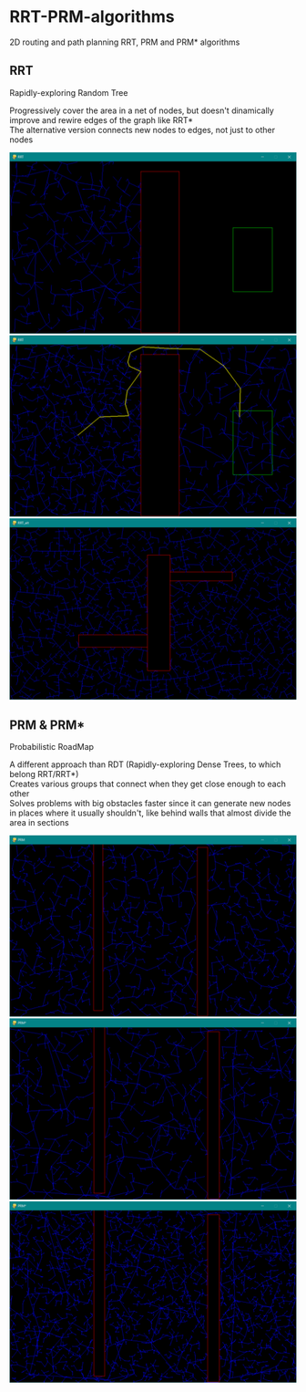 # RRT-PRM-algorithms
2D routing and path planning RRT, PRM and PRM* algorithms  

## RRT
Rapidly-exploring Random Tree  

Progressively cover the area in a net of nodes, but doesn't dinamically improve and rewire edges of the graph like RRT*  
The alternative version connects new nodes to edges, not just to other nodes  

![alt text](https://github.com/ilariamarte/rrt-prm-algorithms/blob/main/RRT/images/rrt1.PNG)
![alt text](https://github.com/ilariamarte/rrt-prm-algorithms/blob/main/RRT/images/rrt2.PNG)
![alt text](https://github.com/ilariamarte/rrt-prm-algorithms/blob/main/RRT/images/rrt3.PNG)

## PRM & PRM*
Probabilistic RoadMap  

A different approach than RDT (Rapidly-exploring Dense Trees, to which belong RRT/RRT*)  
Creates various groups that connect when they get close enough to each other  
Solves problems with big obstacles faster since it can generate new nodes in places where it usually shouldn't, like behind walls that almost divide the area in sections  

![alt text](https://github.com/ilariamarte/rrt-prm-algorithms/blob/main/PRM/images/prm1.PNG)
![alt text](https://github.com/ilariamarte/rrt-prm-algorithms/blob/main/PRM/images/prm2.PNG)
![alt text](https://github.com/ilariamarte/rrt-prm-algorithms/blob/main/PRM/images/prm3.PNG)
